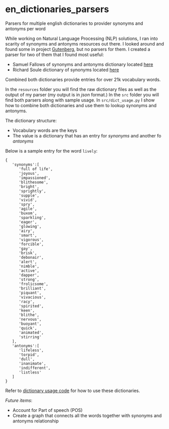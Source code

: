 # en_dictionaries_parsers
Parsers for multiple english dictionaries to provider synonyms and antonyms per word

While working on Natural Language Processing (NLP) solutions, I ran into scarity of synonyms and antonyms resources out there.
I looked  around and found some in project [Gutenberg](https://www.gutenberg.org/), but no parsers for them.
I created a parser for two of them that I found most useful:
- Samuel Fallows of synonyms and antonyms dictionary located [here](http://www.gutenberg.org/files/51155/51155-0.txt)
- Richard Soule dictionary of synonyms located [here](http://www.gutenberg.org/files/38390/38390-h/38390-h.htm) 

Combined both dictionaries provide entries for over 21k vocabulary words.

In the `resources` folder you will find the raw dictionary files as well as the output of my parser (my output is in _json_ format.)
In the `src` folder you will find both parsers along with sample usage.
In `src/dict_usage.py` I show how to combine both dictionaries and use them to lookup synonyms and antonyms.

The dictionary structure:
- Vocabulary words are the keys
- The value is a dictionary that has an entry for _synonyms_ and another fo _antonyms_

Below is a sample entry for the word `lively`:

```
{  
   'synonyms':[  
      'full of life',
      'joyous',
      'impassioned',
      'blithesome',
      'bright',
      'sprightly',
      'supple',
      'vivid',
      'spry',
      'agile',
      'buxom',
      'sparkling',
      'eager',
      'glowing',
      'airy',
      'smart',
      'vigorous',
      'forcible',
      'gay',
      'brisk',
      'debonair',
      'alert',
      'nimble',
      'active',
      'dapper',
      'strong',
      'frolicsome',
      'brilliant',
      'piquant',
      'vivacious',
      'racy',
      'spirited',
      'keen',
      'blithe',
      'nervous',
      'buoyant',
      'quick',
      'animated',
      'stirring'
   ],
   'antonyms':[  
      'lifeless',
      'torpid',
      'dull',
      'inanimate',
      'indifferent',
      'listless'
   ]
}
```

Refer to [dictionary usage code](src/dict_usage.py) for how to use these dictionaries.

*Future items*:
- Account for Part of speech (POS)
- Create a graph that connects all the words together with synonyms and antonyms relationship